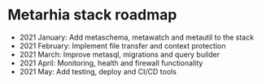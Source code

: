 # Metarhia stack roadmap

- 2021 January: Add metaschema, metawatch and metautil to the stack
- 2021 February: Implement file transfer and context protection
- 2021 March: Improve metasql, migrations and query builder
- 2021 April: Monitoring, health and firewall functionality
- 2021 May: Add testing, deploy and CI/CD tools
